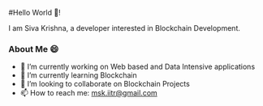 #Hello World 👋!

I am Siva Krishna, a developer interested in Blockchain Development. 

### About Me 😄

- 🔭 I’m currently working on Web based and Data Intensive applications 
- 🌱 I’m currently learning Blockchain
- 👯 I’m looking to collaborate on Blockchain Projects
- 📫 How to reach me: <a href="mailto:msk.iitr@gmail.com">msk.iitr@gmail.com</a>




